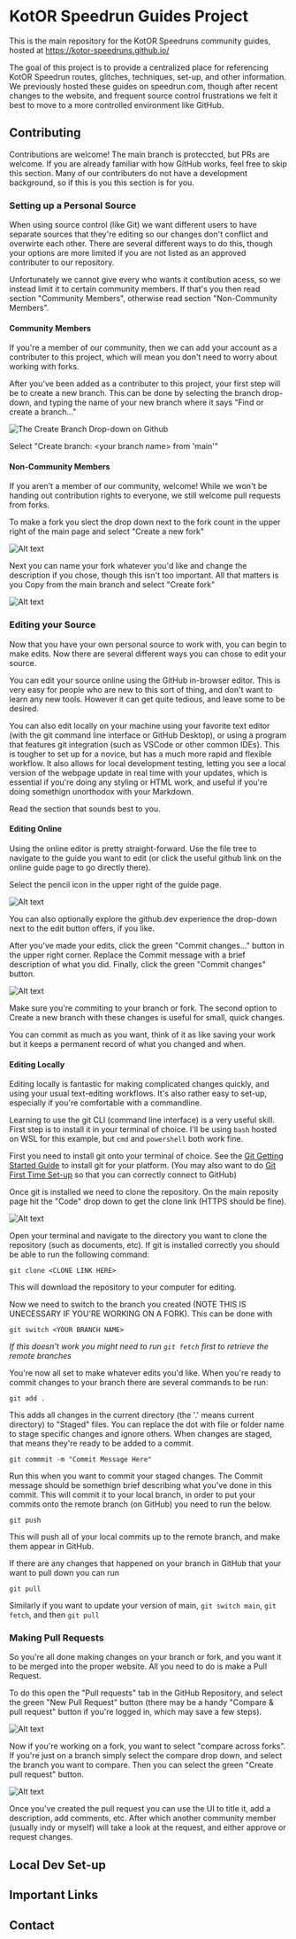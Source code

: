 
# KotOR Speedrun Guides Project

This is the main repository for the KotOR Speedruns community guides, hosted at https://kotor-speedruns.github.io/

The goal of this project is to provide a centralized place for referencing KotOR Speedrun routes, glitches, techniques, set-up, and other information. We previously hosted these guides on speedrun.com, though after recent changes to the website, and frequent source control frustrations we felt it best to move to a more controlled environment like GitHub. 

## Contributing
Contributions are welcome! The main branch is proteccted, but PRs are welcome. If you are already familiar with how GitHub works, feel free to skip this section. Many of our contributers do not have a development background, so if this is you this section is for you.

### Setting up a Personal Source

When using source control (like Git) we want different users to have separate sources that they're editing so our changes don't conflict and overwirte each other. There are several different ways to do this, though your options are more limited if you are not listed as an approved contributer to our repository.

Unfortunately we cannot give every who wants it contibution acess, so we instead limit it to certain community members. If that's you then read section "Community Members", otherwise read section "Non-Community Members".

#### Community Members
If you're a member of our community, then we can add your account as a contributer to this project, which will mean you don't need to worry about working with forks.

After you've been added as a contributer to this project, your first step will be to create a new branch. This can be done by selecting the branch drop-down, and typing the name of your new branch where it says "Find or create a branch..."

![The Create Branch Drop-down on Github](assets\images\Readme\github-branching.png)

Select "Create branch: \<your branch name\> from 'main'"

#### Non-Community Members
If you aren't a member of our community, welcome! While we won't be handing out contribution rights to everyone, we still welcome pull requests from forks.

To make a fork you slect the drop down next to the fork count in the upper right of the main page and select "Create a new fork"

![Alt text](assets\images\Readme\github-fork1.png)

Next you can name your fork whatever you'd like and change the description if you chose, though this isn't too important. All that matters is you Copy from the main branch and select "Create fork"

![Alt text](assets\images\Readme\github-fork2.png)

### Editing your Source
Now that you have your own personal source to work with, you can begin to make edits. Now there are several different ways you can chose to edit your source.

You can edit your source online using the GitHub in-browser editor. This is very easy for people who are new to this sort of thing, and don't want to learn any new tools. However it can get quite tedious, and leave some to be desired.

You can also edit locally on your machine using your favorite text editor (with the git command line interface or GitHub Desktop), or using a program that features git integration (such as VSCode or other common IDEs). This is tougher to set up for a novice, but has a much more rapid and flexible workflow. It also allows for local development testing, letting you see a local version of the webpage update in real time with your updates, which is essential if you're doing any styling or HTML work, and useful if you're doing somethign unorthodox with your Markdown.

Read the section that sounds best to you.

#### Editing Online
Using the online editor is pretty straight-forward. Use the file tree to navigate to the guide you want to edit (or click the useful github link on the online guide page to go directly there).

Select the pencil icon in the upper right of the guide page.

![Alt text](assets\images\Readme\github-edit.png)

You can also optionally explore the github.dev experience the drop-down next to the edit button offers, if you like.

After you've made your edits, click the green "Commit changes..." button in the upper right corner. Replace the Commit message with a brief description of what you did. Finally, click the green "Commit changes" button.

![Alt text](assets\images\Readme\github-commit.png)

Make sure you're commiting to your branch or fork. The second option to Create a new branch with these changes is useful for small, quick changes.

You can commit as much as you want, think of it as like saving your work but it keeps a permanent record of what you changed and when.

#### Editing Locally
Editing locally is fantastic for making complicated changes quickly, and using your usual text-editing workflows. It's also rather easy to set-up, especially if you're comfortable with a commandline. 

Learning to use the git CLI (command line interface) is a very useful skill. First step is to install it in your terminal of choice. I'll be using `bash` hosted on WSL for this example, but `cmd` and `powershell` both work fine. 

First you need to install git onto your terminal of choice. See the [Git Getting Started Guide](https://git-scm.com/book/en/v2/Getting-Started-Installing-Git) to install git for your platform. (You may also want to do [Git First Time Set-up](https://git-scm.com/book/en/v2/Getting-Started-First-Time-Git-Setup) so that you can correctly connect to GitHub)

Once git is installed we need to clone the repository. On the main reposity page hit the "Code" drop down to get the clone link (HTTPS should be fine).

![Alt text](assets\images\Readme\github-clone.png)

Open your terminal and navigate to the directory you want to clone the repository (such as documents, etc). If git is installed correctly you should be able to run the following command:
```
git clone <CLONE LINK HERE>
```

This will download the repository to your computer for editing. 

Now we need to switch to the branch you created (NOTE THIS IS UNECESSARY IF YOU'RE WORKING ON A FORK). This can be done with
```
git switch <YOUR BRANCH NAME>
```
*If this doesn't work you might need to run `git fetch` first to retrieve the remote branches*

You're now all set to make whatever edits you'd like. When you're ready to commit changes to your branch there are several commands to be run:
 ```
 git add .
 ```
 This adds all changes in the current directory (the '.' means current directory) to "Staged" files. You can replace the dot with file or folder name to stage specific changes and ignore others. When changes are staged, that means they're ready to be added to a commit.
 ```
 git commmit -m "Commit Message Here"
 ```
 Run this when you want to commit your staged changes. The Commit message should be somethign brief describing what you've done in this commit. This will commit it to your local branch, in order to put your commits onto the remote branch (on GitHub) you need to run the below.
 ```
 git push
 ``` 
 This will push all of your local commits up to the remote branch, and make them appear in GitHub.

 If there are any changes that happened on your branch in GitHub that your want to pull down you can run
 ```
 git pull
 ```

 Similarly if you want to update your version of main, `git switch main`, `git fetch`, and then `git pull`

### Making Pull Requests

So you're all done making changes on your branch or fork, and you want it to be merged into the proper website. All you need to do is make a Pull Request.

To do this open the "Pull requests" tab in the GitHub Repository, and select the green "New Pull Request" button (there may be a handy "Compare & pull request" button if you're logged in, which may save a few steps).

![Alt text](assets\images\Readme\github-pr.png)

Now if you're working on a fork, you want to select "compare across forks". If you're just on a branch simply select the compare drop down, and select the branch you want to compare. Then you can select the green "Create pull request" button.

![Alt text](assets\images\Readme\github-pr-compare.png)

Once you've created the pull request you can use the UI to title it, add a description, add comments, etc. After which another community member (usually indy or myself) will take a look at the request, and either approve or request changes.

## Local Dev Set-up


## Important Links


## Contact
